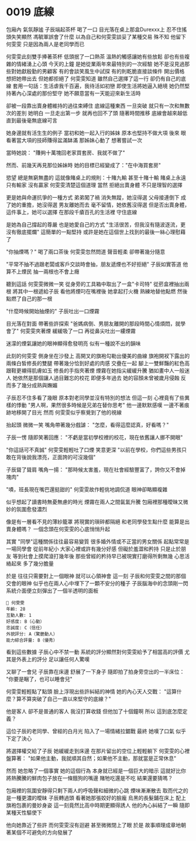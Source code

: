 # 0019 底線

包廂內
氣氛靜謐
子辰端起茶杯
喝了一口
目光落在桌上那盒Durexxx上
忍不住搖頭失笑顯然
馮毓軍誤會了什麼
以為自己和何雯雯談妥了某種交易
殊不知
他留下何雯雯
只是因為兩人是老同學而已

何雯雯此刻雙手捧著茶杯
低頭抿了一口熱茶
溫熱的觸感讓她有些放鬆
卻也有些複雜的情緒湧上心頭
今天的上鐘
是她從業兩年來最特別的一次經驗
她不是沒見過那些對她獻殷勤的男顧客
有的會談笑風生中試探
有的則乾脆直接談條件
開出價格
想把她帶出去
但她都拒絕了
何雯雯知道
雖然自己選擇了這一行
卻仍有自己的底線
套用一句話：生活虐我千百遍，我待活如初戀
即使生活將她逼入絕境
她仍然堅持著內心深處的那份堅守
她不願意當有一天能迎來新生活時

卻被一段靠出賣身體維持的過往束縛住
底線這種東西
一旦突破
就只有一次和無數次的差別
她明白
一旦走出第一步
就再也回不了頭
隨著時間推移
底線會越來越低
直到最後毫無底線可言

她身邊就有活生生的例子
當初和她一起入行的姊妹
原本也堅持不做大項
後來
眼看著當大項的技師賺得盆滿缽滿
那姊妹心動了
想著嘗試一次

當時她說：
"賺夠十萬塊回老家買套房、我就不做了"

然而、前幾天再見那位姊妹時
她的目標已經變成了："在中海買套房"

慾望
總是無窮無盡的
這就像賭桌上的規則：十賭九輸
甚至十賭十輸
賭桌上永遠只有輸家
沒有贏家
何雯雯清楚這個道理
當然
拒絕出賣身體
不只是理智的選擇

更是她與命運抗爭的一種方式
弟弟闖了禍
消失無蹤，她沒得選
父母接連倒下
成了她的重擔，她沒得選
男友離她而去
毫不留情，她依舊沒得選
但是否出賣身體，這件事上，她可以選擇
在那段千瘡百孔的生活裡
守住底線

是她為自己撐起的尊嚴
也是她愛自己的方式
"生活很苦，但我沒有隨波逐流，更沒有徹底擺爛"
這簡單的一點堅持
或許是她在這個世上找到的最後一絲心理慰藉了

"你抽煙嗎？"
喝了兩口茶後
何雯雯忽然問道
聲音輕柔
卻帶著幾分隨意

"平常不抽不過跟老闆或客戶交談時會抽，朋友遞煙也不好拒絕"
子辰如實答道
他算不上煙民
抽一兩根也不會上癮

聽到這話
何雯雯微微一笑
從身旁的工具箱中取出了一盒"卡司特"
從菸盒裡抽出兩根
將其中一根遞給子辰
看他將煙叼在嘴裡後
她拿起打火機
熟練地替他點燃
然後點燃了自己的那一根

"什麼時候開始抽煙的"
子辰吐出一口煙霧

目光落在對面
帶著些許探索
"爸媽病倒、男朋友離開的那段時間心情煩悶，就學會了"
何雯雯夾著煙
緩緩吸了一口
再從鼻尖吐出一縷煙霧

迷濛的煙氣讓她的眼神顯得愈發明亮
似有一種說不出的韻味

此刻的何雯雯
側身坐在沙發上
高開叉的旗袍勾勒出優美的曲線
旗袍開衩下露出的兩條白皙修長的雙腿
帶著幾分恰到好處的肉感
交疊在一起
腳上一雙鮮豔的紅色高跟鞋更襯得肌膚如玉
修長的手指夾著煙
煙霧在她指尖緩緩升騰
猶如畫中人一般迷人
她依然是那個讓人過目難忘的校花
即便多年過去
她的容顏未曾被歲月侵蝕
反而多了幾分成熟與嫵媚

子辰忍不住多看了幾眼
原本對老同學並沒有特別的想法
但這一刻
心裡竟有了些異樣的悸動
"男人啊，果然很多時候是兄弟在替你思考"
他一邊默默感嘆
一邊不著痕跡地移開了目光
然而
何雯雯似乎察覺到了他的視線

抬起頭
微微一笑
嘴角帶著幾分戲謔：
"怎麼，看得這麼認真，好看嗎？"

子辰一愣
隨即笑著回應：
"不虧是當初學校裡的校花，現在依舊讓人挪不開眼"

"你這話可不真誠"
何雯雯輕輕吐了口煙
笑意更深
"以前在學校，你們這些男孩只敢在背後說我漂亮，正面誇的可沒幾個"

子辰聳了聳肩
嘴角一揚：
"那時候太害羞，現在社會經驗豐富了，誇你又不會掉塊肉"

"嘖，班長現在嘴巴還挺甜的"
何雯雯故作輕佻地調侃道
眼神卻略顯複雜

似乎想起了讀書時無憂無慮的時光
煙霧在兩人之間氤氳升騰
包廂裡那種曖昧又微妙的氛圍愈發濃烈

像是有一層看不見的薄紗籠罩
將現實的瑣碎都隔絕
和老同學發生點什麼
能算是出賣身體嗎？
一個念頭在何雯雯的心底悄悄升起

其實
"同學"這種關係往往最容易變質
很多婚外情或不正當的男女關係
起點常常是一場同學會
從前年紀小
大家心裡或許有幾分好感
但礙於羞澀和矜持
只是止於朋友
等到社會上摸爬滾打幾年後
那些曾經的矜持早已被現實打磨得所剩無幾
心思活絡起來
多了幾分膽量

於是
往往只需要對上一個眼神
就可以心領神會
這一刻
子辰和何雯雯之間的那個交會的眼神
似乎也在兩人心中埋下了一顆不安分的種子
子辰腦海中的念頭剛一閃
系統介面便立刻彈出了一個半透明的面板

```
📰 何雯雯
年齡: 28
互動人數: 1
好感度: B（心動）
忠誠度: C（信任）
外貌評分: A（驚艷動人）
能力綜合評量: B（優秀）
```

看到這些數據
子辰心中不禁一動
系統的評分顯然對何雯雯給予了相當高的評價
尤其是外表上的評分
足以讓任何人驚嘆

又聊了一會兒
子辰靠在床邊
舒展了一下身子
隨即拍了拍身旁空出的一半床位：
"你要是睏了，也可以睡會兒"

何雯雯輕輕點了點頭
臉上浮現出些許糾結的神情
她的內心天人交戰：
"這算什麼？算不算突破了自己一直以來堅守的底線？"

他是客人
卻不是普通的客人
我沒打算收錢
但他加了十個鐘啊
所以
這到底怎麼定義？

這位子辰的老同學、曾經的白月光
陷入了一場情緒拉鋸戰
最終
她嘆了口氣
似乎下定了決心

將選擇權交給了子辰
她緩緩走到床邊
在那片留出的空位上輕輕躺下
何雯雯的心裡盤算著：
"如果他主動，我就順其自然；如果他不主動，那就當是正常休息"

然而
她忽略了一個事實
她的這個行為
本身就已經是一個巨大的暗示
這就好比你將熱騰騰的鮮肉包子放在一條餓狗的嘴邊
賭牠吃還是不吃
結果還要猜嗎？

包廂裡的氛圍安靜得只剩下兩人的呼吸聲和細微的心跳
煙味漸漸散去
取而代之的是一種更濃的曖昧
子辰轉過頭
看著她那張姣好的臉龐
烏黑的長髮鋪在床上
配上旗袍包裹的曼妙身姿
這一刻竟然比高中時期更顯得誘人
他的內心糾結了一瞬
隨即某種天性驅使下

他向她靠近了些許
而何雯雯沒有迴避
甚至微微閉上了眼
於是
故事順理成章地朝著某個不可避免的方向發展了